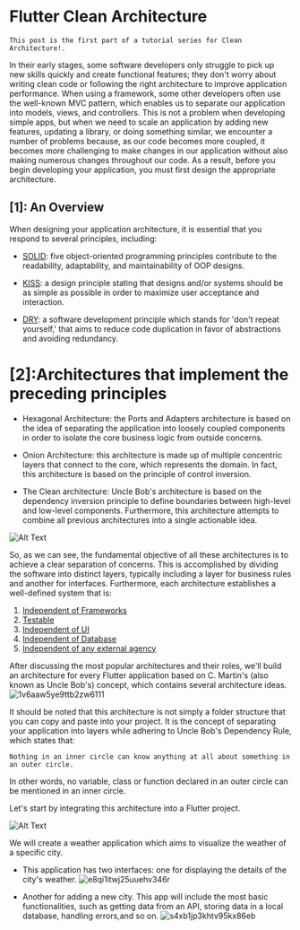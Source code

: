 # Flutter Clean Architecture

`This post is the first part of a tutorial series for Clean Architecture!.`

In their early stages, some software developers only struggle to pick up new skills quickly and create functional features; they don't worry about writing clean code or following the right architecture to improve application performance. When using a framework, some other developers often use the well-known MVC pattern, which enables us to separate our application into models, views, and controllers. This is not a problem when developing simple apps, but when we need to scale an application by adding new features, updating a library, or doing something similar, we encounter a number of problems because, as our code becomes more coupled, it becomes more challenging to make changes in our application without also making numerous changes throughout our code. As a result, before you begin developing your application, you must first design the appropriate architecture.

## [1]: An Overview

When designing your application architecture, it is essential that you respond to several principles, including:

- [SOLID]('https://medium.com/@sanjayofficial94/s-o-l-i-d-principals-41a5b3b604eb'): five object-oriented programming principles contribute to the readability, adaptability, and maintainability of OOP designs.

- [KISS]('https://www.baeldung.com/cs/kiss-software-design-principle'): a design principle stating that designs and/or systems should be as simple as possible in order to maximize user acceptance and interaction.

- [DRY]('https://www.baeldung.com/cs/dry-software-design-principle'): a software development principle which stands for 'don't repeat yourself,' that aims to reduce code duplication in favor of abstractions and avoiding redundancy.

# [2]:Architectures that implement the preceding principles

- Hexagonal Architecture: the Ports and Adapters architecture is based on the idea of separating the application into loosely coupled components in order to isolate the core business logic from outside concerns.

- Onion Architecture: this architecture is made up of multiple concentric layers that connect to the core, which represents the domain. In fact, this architecture is based on the principle of control inversion.

- The Clean architecture: Uncle Bob's architecture is based on the dependency inversion principle to define boundaries between high-level and low-level components. Furthermore, this architecture attempts to combine all previous architectures into a single actionable idea.

![Alt Text](https://media.giphy.com/media/RgbxwGbdUNqtWWo79S/giphy.gif)

So, as we can see, the fundamental objective of all these architectures is to achieve a clear separation of concerns. This is accomplished by dividing the software into distinct layers, typically including a layer for business rules and another for interfaces. Furthermore, each architecture establishes a well-defined system that is:

1. [Independent of Frameworks]()
2. [Testable]()
3. [Independent of UI]()
4. [Independent of Database]()
5. [Independent of any external agency]()

After discussing the most popular architectures and their roles, we'll build an architecture for every Flutter application based on C. Martin's (also known as Uncle Bob's) concept, which contains several architecture ideas.
![1v6aaw5ye9ttb2zw6111](https://github.com/Des-Vu-Technologies/Fly_with_flutter/assets/59717384/42fa6289-9dcc-4b07-80d3-9db788988863)

It should be noted that this architecture is not simply a folder structure that you can copy and paste into your project. It is the concept of separating your application into layers while adhering to Uncle Bob's Dependency Rule, which states that:

`Nothing in an inner circle can know anything at all about something in an outer circle.`

In other words, no variable, class or function declared in an outer circle can be mentioned in an inner circle.

Let's start by integrating this architecture into a Flutter project.

![Alt Text](https://media.giphy.com/media/wwg1suUiTbCY8H8vIA/giphy.gif)

We will create a weather application which aims to visualize the weather of a specific city.

- This application has two interfaces: one for displaying the details of the city's weather.
  ![e8qi1itwj25uuehv346r](https://github.com/Des-Vu-Technologies/Fly_with_flutter/assets/59717384/003d3fa7-ea68-4acb-9dba-1247cc370dd0)


- Another for adding a new city. This app will include the most basic functionalities, such as getting data from an API, storing data in a local database, handling errors,and so on.
![s4xb1jp3khtv95kx86eb](https://github.com/Des-Vu-Technologies/Fly_with_flutter/assets/59717384/3c8643b6-aa49-489e-8a44-53f800734591)
